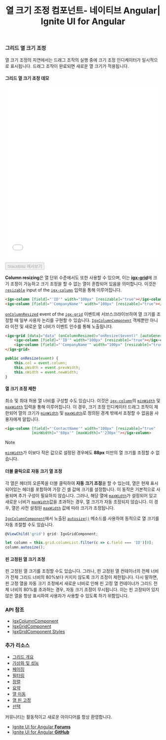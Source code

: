﻿---
title: 열 크기 조정 컴포넌트- 네이티브 Angular| Ignite UI for Angular
_description: 열 크기 조정의 지연에서는 Ignite UI for Angular 열 크기 조정 컴포넌트를 사용하면 드래그 조작의 실행 중에 크기 조정 인디케이터가 일시적으로 표시됩니다.
_keywords: Ignite UI for Angular, UI 컨트롤, Angular 위젯, 웹 위젯, UI 위젯, Angular, 네이티브 Angular 컴포넌트 세트, 네이티브 Angular 컨트롤, 네이티브 Angular 컴포넌트 라이브러리, Angular 데이터 그리드 컴포넌트, Angular 데이터 그리드 컨트롤, 네이티브 Angular 컴포넌트, Angular 그리드 컴포넌트, Angular 그리드 컨트롤, Angular 고성능 그리드, 열 크기 조정, 지연된 열 크기 조정, 그리드 열 크기 조정, Angular 그리드 크기 조정, Angular 열
_language: kr
---

### 그리드 열 크기 조정

열 크기 조정의 지연에서는 드래그 조작의 실행 중에 크기 조정 인디케이터가 일시적으로 표시됩니다. 드래그 조작이 완료되면 새로운 열 크기가 적용됩니다.

#### 그리드 열 크기 조정 데모

<div class="sample-container loading" style="height:550px">
    <iframe id="grid-resizing-sample-iframe" src='{environment:demosBaseUrl}/grid/grid-resizing-sample' width="100%" height="100%" seamless frameBorder="0" onload="onSampleIframeContentLoaded(this);"></iframe>
</div>
<br/>
<div>
<button data-localize="stackblitz" disabled class="stackblitz-btn" data-iframe-id="grid-resizing-sample-iframe" data-demos-base-url="{environment:demosBaseUrl}">StackBlitz 에서보기</button>
</div>
<div class="divider--half"></div>

**Column resizing**은 열 단위 수준에서도 또한 사용할 수 있으며, 이는 [**igx-grid**]({environment:angularApiUrl}/classes/igxgridcomponent.html)에 크기 조정이 가능하고 크기 조정을 할 수 없는 열이 혼합되어 있음을 의미합니다. 이것은 [`resizable`]({environment:angularApiUrl}/classes/igxcolumncomponent.html#resizable) input of the [`igx-column`]({environment:angularApiUrl}/classes/igxcolumncomponent.html) 입력을 통해 이루어집니다.

```html
<igx-column [field]="'ID'" width="100px" [resizable]="true"></igx-column>
<igx-column [field]="'CompanyName'" width="100px" [resizable]="true"></igx-column>
```

[`onColumnResized`]({environment:angularApiUrl}/classes/igxgridcomponent.html#oncolumnresized) event of the [`igx-grid`]({environment:angularApiUrl}/classes/igxgridcomponent.html) 이벤트에 서브스크라이브하여 열 크기를 조정할 때 일부 사용자 논리를 구현할 수 있습니다. [`IgxColumnComponent`]({environment:angularApiUrl}/classes/igxcolumncomponent.html) 객체뿐만 아니라 이전 및 새로운 열 너비가 이벤트 인수를 통해 노출됩니다.

```html
<igx-grid [data]="data" (onColumnResized)="onResize($event)" [autoGenerate]="false">
    <igx-column [field]="'ID'" width="100px" [resizable]="true"></igx-column>
    <igx-column [field]="'CompanyName'" width="100px" [resizable]="true"></igx-column>
</igx-grid>
```

```typescript
public onResize(event) {
    this.col = event.column;
    this.pWidth = event.prevWidth;
    this.nWidth = event.newWidth;
}
```

#### 열 크기 조정 제한

최소 및 최대 허용 열 너비를 구성할 수도 있습니다. 이것은 [`igx-column`]({environment:angularApiUrl}/classes/igxcolumncomponent.html)의 [`minWidth`]({environment:angularApiUrl}/classes/igxcolumncomponent.html#minwidth) 및 [`maxWidth`]({environment:angularApiUrl}/classes/igxcolumncomponent.html#maxwidth) 입력을 통해 이루어집니다. 이 경우, 크기 조정 인디케이터 드래그 조작이 제한되어 열의 크기가 [`minWidth`]({environment:angularApiUrl}/classes/igxcolumncomponent.html#minwidth) 및 [`maxWidth`]({environment:angularApiUrl}/classes/igxcolumncomponent.html#maxwidth)로 정의된 경계 밖에서 조정할 수 없음을 사용자에게 알립니다.

```html
<igx-column [field]="'ContactName'" width="100px" [resizable]="true"
            [minWidth]="'60px'" [maxWidth]="'230px'"></igx-column>
```

> [!NOTE]
> [`minWidth`]({environment:angularApiUrl}/classes/igxcolumncomponent.html#minwidth)가 이보다 작은 값으로 설정된 경우에도 **88px** 미만의 열 크기를 조정할 수 없습니다.

#### 더블 클릭으로 자동 크기 열 조정

각 열은 헤더의 오른쪽을 더블 클릭하여 **자동 크기 조정**을 할 수 있는데, 열은 현재 표시되어있는 헤더를 포함하여 가장 긴 셀 값에 크기를 설정합니다. 이 동작은 기본적으로 사용되며 추가 구성이 필요하지 않습니다. 그러나, 해당 열에 [`maxWidth`]({environment:angularApiUrl}/classes/igxcolumncomponent.html#maxwidth)가 설정되어 있고 새로운 너비가 [`maxWidth`]({environment:angularApiUrl}/classes/igxcolumncomponent.html#maxwidth)값을 초과하는 경우, 열 크기가 자동 조정되지 않습니다. 이 경우, 열은 사전 설정된 [`maxWidth`]({environment:angularApiUrl}/classes/igxcolumncomponent.html#maxwidth) 값에 따라 크기가 조정됩니다.

[`IgxColumnComponent`]({environment:angularApiUrl}/classes/igxcolumncomponent.html)에서 노출된 [`autosize()`]({environment:angularApiUrl}/classes/igxcolumncomponent.html#autosize) 메소드를 사용하여 동적으로 열 크기를 자동 조절할 수도 있습니다.

```typescript
@ViewChild('grid') grid: IgxGridComponent;

let column = this.grid.columnList.filter(c => c.field === 'ID')[0];
column.autosize();
```

#### 핀 고정된 열 크기 조정

핀 고정된 열 크기를 조정할 수도 있습니다. 그러나, 핀 고정된 열 컨테이너의 전체 너비가 전체 그리드 너비의 80%보다 커지지 않도록 크기 조정이 제한됩니다.
다시 말하면, 핀 고정 열을 자동 크기 조정에서 새로운 너비로 인해 핀 고정 열 컨테이너가 그리드 전체 너비의 80%를 초과하는 경우, 자동 크기 조정이 무시됩니다. 이는 핀 고정되어 있지 않은 열을 항상 표시하여 사용자가 사용할 수 있도록 하기 위함입니다.

### API 참조
<div class="divider--half"></div>

* [IgxColumnComponent]({environment:angularApiUrl}/classes/igxcolumncomponent.html)
* [IgxGridComponent]({environment:angularApiUrl}/classes/igxgridcomponent.html)
* [IgxGridComponent Styles]({environment:sassApiUrl}/index.html#mixin-igx-grid)

### 추가 리소스
<div class="divider--half"></div>

* [그리드 개요](grid.md)
* [가상화 및 성능](virtualization.md)
* [페이징](paging.md)
* [필터링](filtering.md)
* [정렬](sorting.md)
* [요약](summaries.md)
* [열 이동](column_moving.md)
* [열 핀 고정](column_pinning.md)
* [선택](selection.md)

<div class="divider--half"></div>
커뮤니티는 활동적이고 새로운 아이디어를 항상 환영합니다.

* [Ignite UI for Angular **Forums**](https://www.infragistics.com/community/forums/f/ignite-ui-for-angular)
* [Ignite UI for Angular **GitHub**](https://github.com/IgniteUI/igniteui-angular)
